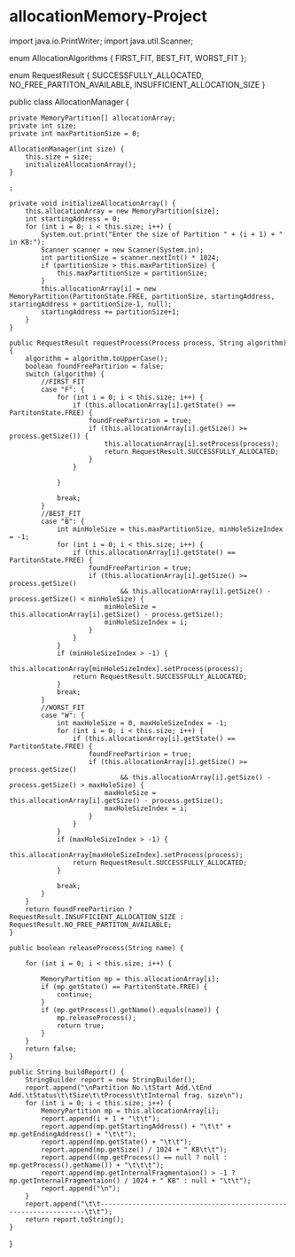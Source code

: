 # allocationMemory-Project

import java.io.PrintWriter;
import java.util.Scanner;

enum AllocationAlgorithms {
    FIRST_FIT, BEST_FIT, WORST_FIT
};

enum RequestResult {
    SUCCESSFULLY_ALLOCATED,
    NO_FREE_PARTITON_AVAILABLE,
    INSUFFICIENT_ALLOCATION_SIZE
}

 
public class AllocationManager {

    private MemoryPartition[] allocationArray;
    private int size;
    private int maxPartitionSize = 0;

    AllocationManager(int size) {
        this.size = size;
        initializeAllocationArray();
    }

    ;
    
    private void initializeAllocationArray() {
        this.allocationArray = new MemoryPartition[size];
        int startingAddress = 0;
        for (int i = 0; i < this.size; i++) {
            System.out.print("Enter the size of Partition " + (i + 1) + " in KB:");
            Scanner scanner = new Scanner(System.in);
            int partitionSize = scanner.nextInt() * 1024;
            if (partitionSize > this.maxPartitionSize) {
                this.maxPartitionSize = partitionSize;
            }
            this.allocationArray[i] = new MemoryPartition(PartitonState.FREE, partitionSize, startingAddress, startingAddress + partitionSize-1, null);
            startingAddress += partitionSize+1;
        }
    }

    public RequestResult requestProcess(Process process, String algorithm) {
        algorithm = algorithm.toUpperCase();
        boolean foundFreePartirion = false;
        switch (algorithm) {
            //FIRST_FIT
            case "F": {
                for (int i = 0; i < this.size; i++) {
                    if (this.allocationArray[i].getState() == PartitonState.FREE) {
                        foundFreePartirion = true;
                        if (this.allocationArray[i].getSize() >= process.getSize()) {
                            this.allocationArray[i].setProcess(process);
                            return RequestResult.SUCCESSFULLY_ALLOCATED;
                        }
                    }

                }

                break;
            }
            //BEST_FIT
            case "B": {
                int minHoleSize = this.maxPartitionSize, minHoleSizeIndex = -1;
                for (int i = 0; i < this.size; i++) {
                    if (this.allocationArray[i].getState() == PartitonState.FREE) {
                        foundFreePartirion = true;
                        if (this.allocationArray[i].getSize() >= process.getSize()
                                && this.allocationArray[i].getSize() - process.getSize() < minHoleSize) {
                            minHoleSize = this.allocationArray[i].getSize() - process.getSize();
                            minHoleSizeIndex = i;
                        }
                    }
                }
                if (minHoleSizeIndex > -1) {
                    this.allocationArray[minHoleSizeIndex].setProcess(process);
                    return RequestResult.SUCCESSFULLY_ALLOCATED;
                }
                break;
            }
            //WORST_FIT
            case "W": {
                int maxHoleSize = 0, maxHoleSizeIndex = -1;
                for (int i = 0; i < this.size; i++) {
                    if (this.allocationArray[i].getState() == PartitonState.FREE) {
                        foundFreePartirion = true;
                        if (this.allocationArray[i].getSize() >= process.getSize()
                                && this.allocationArray[i].getSize() - process.getSize() > maxHoleSize) {
                            maxHoleSize = this.allocationArray[i].getSize() - process.getSize();
                            maxHoleSizeIndex = i;
                        }
                    }
                }
                if (maxHoleSizeIndex > -1) {
                    this.allocationArray[maxHoleSizeIndex].setProcess(process);
                    return RequestResult.SUCCESSFULLY_ALLOCATED;
                }

                break;
            }
        }
        return foundFreePartirion ? RequestResult.INSUFFICIENT_ALLOCATION_SIZE : RequestResult.NO_FREE_PARTITON_AVAILABLE;
    }

    public boolean releaseProcess(String name) {
        
        for (int i = 0; i < this.size; i++) {

            MemoryPartition mp = this.allocationArray[i];
            if (mp.getState() == PartitonState.FREE) {
                continue;
            }
            if (mp.getProcess().getName().equals(name)) {
                mp.releaseProcess();
                return true;
            }
        }
        return false;
    }

    public String buildReport() {
        StringBuilder report = new StringBuilder();
        report.append("\nPartition No.\tStart Add.\tEnd Add.\tStatus\t\tSize\t\tProcess\t\tInternal frag. size\n");
        for (int i = 0; i < this.size; i++) {
            MemoryPartition mp = this.allocationArray[i];
            report.append(i + 1 + "\t\t");
            report.append(mp.getStartingAddress() + "\t\t" + mp.getEndingAddress() + "\t\t");
            report.append(mp.getState() + "\t\t");
            report.append(mp.getSize() / 1024 + " KB\t\t");
            report.append((mp.getProcess() == null ? null : mp.getProcess().getName()) + "\t\t\t");
            report.append(mp.getInternalFragmentaion() > -1 ? mp.getInternalFragmentaion() / 1024 + " KB" : null + "\t\t");
            report.append("\n");
        }
        report.append("\t\t------------------------------------------------------------------\t\t");
        return report.toString();
    }

}
